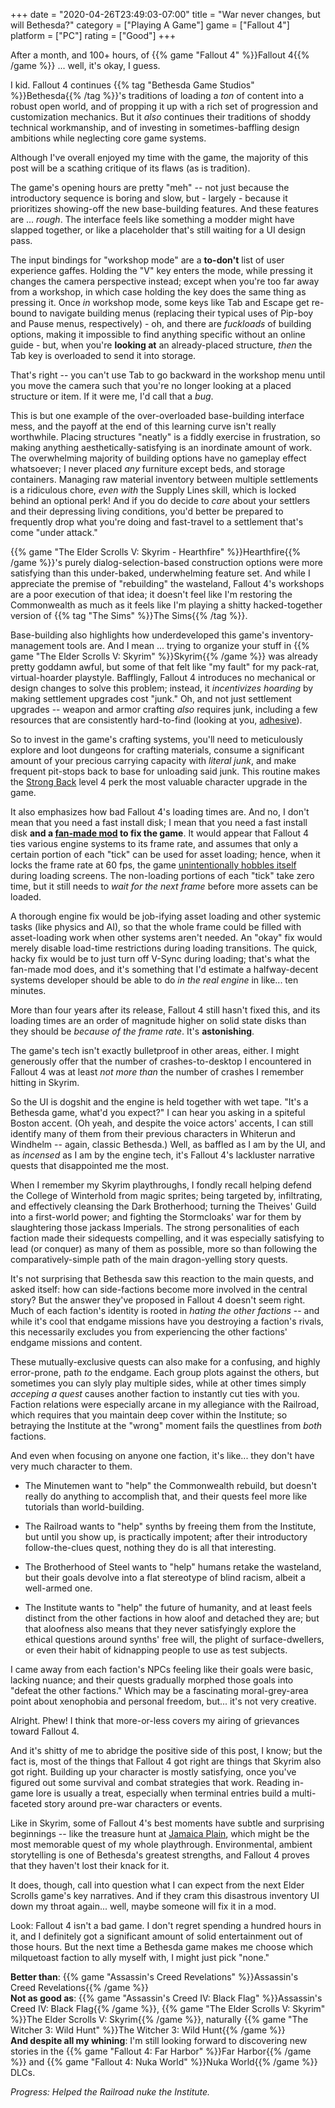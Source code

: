 +++
date = "2020-04-26T23:49:03-07:00"
title = "War never changes, but will Bethesda?"
category = ["Playing A Game"]
game = ["Fallout 4"]
platform = ["PC"]
rating = ["Good"]
+++

After a month, and 100+ hours, of {{% game "Fallout 4" %}}Fallout 4{{% /game %}} ... well, it's okay, I guess.

I kid.  Fallout 4 continues {{% tag "Bethesda Game Studios" %}}Bethesda{{% /tag %}}'s traditions of loading a <i>ton</i> of content into a robust open world, and of propping it up with a rich set of progression and customization mechanics.  But it <i>also</i> continues their traditions of shoddy technical workmanship, and of investing in sometimes-baffling design ambitions while neglecting core game systems.

Although I've overall enjoyed my time with the game, the majority of this post will be a scathing critique of its flaws (as is tradition).

The game's opening hours are pretty "meh" -- not just because the introductory sequence is boring and slow, but - largely - because it prioritizes showing-off the new base-building features.  And these features are ... <i>rough</i>.  The interface feels like something a modder might have slapped together, or like a placeholder that's still waiting for a UI design pass.

The input bindings for "workshop mode" are a <b>to-don't</b> list of user experience gaffes.  Holding the "V" key enters the mode, while pressing it changes the camera perspective instead; except when you're too far away from a workshop, in which case holding the key does the same thing as pressing it.  Once <i>in</i> workshop mode, some keys like Tab and Escape get re-bound to navigate building menus (replacing their typical uses of Pip-boy and Pause menus, respectively) - oh, and there are <i>fuckloads</i> of building options, making it impossible to find anything specific without an online guide - but, when you're <b>looking at</b> an already-placed structure, <i>then</i> the Tab key is overloaded to send it into storage.

That's right -- you can't use Tab to go backward in the workshop menu until you move the camera such that you're no longer looking at a placed structure or item.  If it were me, I'd call that a <i>bug</i>.

This is but one example of the over-overloaded base-building interface mess, and the payoff at the end of this learning curve isn't really worthwhile.  Placing structures "neatly" is a fiddly exercise in frustration, so making anything aesthetically-satisfying is an inordinate amount of work.  The overwhelming majority of building options have no gameplay effect whatsoever; I never placed <i>any</i> furniture except beds, and storage containers.  Managing raw material inventory between multiple settlements is a ridiculous chore, <i>even with</i> the Supply Lines skill, which is locked behind an optional perk!  And if you do decide to <i>care</i> about your settlers and their depressing living conditions, you'd better be prepared to frequently drop what you're doing and fast-travel to a settlement that's come "under attack."

{{% game "The Elder Scrolls V: Skyrim - Hearthfire" %}}Hearthfire{{% /game %}}'s purely dialog-selection-based construction options were more satisfying than this under-baked, underwhelming feature set.  And while I appreciate the premise of "rebuilding" the wasteland, Fallout 4's workshops are a poor execution of that idea; it doesn't feel like I'm restoring the Commonwealth as much as it feels like I'm playing a shitty hacked-together version of {{% tag "The Sims" %}}The Sims{{% /tag %}}.

Base-building also highlights how underdeveloped this game's inventory-management tools are.  And I mean ... trying to organize your stuff in {{% game "The Elder Scrolls V: Skyrim" %}}Skyrim{{% /game %}} was already pretty goddamn awful, but some of that felt like "my fault" for my pack-rat, virtual-hoarder playstyle.  Bafflingly, Fallout 4 introduces no mechanical or design changes to solve this problem; instead, it <i>incentivizes hoarding</i> by making settlement upgrades cost "junk."  Oh, and not just settlement upgrades -- weapon and armor crafting <i>also</i> requires junk, including a few resources that are consistently hard-to-find (looking at you, <a href="https://fallout.fandom.com/wiki/Adhesive_(Fallout_4)">adhesive</a>).

So to invest in the game's crafting systems, you'll need to meticulously explore and loot dungeons for crafting materials, consume a significant amount of your precious carrying capacity with <i>literal junk</i>, and make frequent pit-stops back to base for unloading said junk.  This routine makes the <a href="https://fallout.fandom.com/wiki/Strong_Back">Strong Back</a> level 4 perk the most valuable character upgrade in the game.

It also emphasizes how bad Fallout 4's loading times are.  And no, I don't mean that you need a fast install disk; I mean that you need a fast install disk <b>and a <a href="https://www.nexusmods.com/fallout4/mods/10283">fan-made mod</a> to fix the game</b>.  It would appear that Fallout 4 ties various engine systems to its frame rate, and assumes that only a certain portion of each "tick" can be used for asset loading; hence, when it locks the frame rate at 60 fps, the game <a href="https://old.reddit.com/r/fo4/comments/3thyt9/if_you_want_to_drastically_improve_your_loading/">unintentionally hobbles itself</a> during loading screens.  The non-loading portions of each "tick" take zero time, but it still needs to <i>wait for the next frame</i> before more assets can be loaded.

A thorough engine fix would be job-ifying asset loading and other systemic tasks (like physics and AI), so that the whole frame could be filled with asset-loading work when other systems aren't needed.  An "okay" fix would merely disable load-time restrictions during loading transitions.  The quick, hacky fix would be to just turn off V-Sync during loading; that's what the fan-made mod does, and it's something that I'd estimate a halfway-decent systems developer should be able to do <i>in the real engine</i> in like... ten minutes.

More than four years after its release, Fallout 4 still hasn't fixed this, and its loading times are an order of magnitude higher on solid state disks than they should be <i>because of the frame rate</i>.  It's <b>astonishing</b>.

The game's tech isn't exactly bulletproof in other areas, either.  I might generously offer that the number of crashes-to-desktop I encountered in Fallout 4 was at least <i>not more than</i> the number of crashes I remember hitting in Skyrim.

So the UI is dogshit and the engine is held together with wet tape.  "It's a Bethesda game, what'd you expect?" I can hear you asking in a spiteful Boston accent.  (Oh yeah, and despite the voice actors' accents, I can still identify many of them from their previous characters in Whiterun and Windhelm -- again, classic Bethesda.)  Well, as baffled as I am by the UI, and as <i>incensed</i> as I am by the engine tech, it's Fallout 4's lackluster narrative quests that disappointed me the most.

When I remember my Skyrim playthroughs, I fondly recall helping defend the College of Winterhold from magic sprites; being targeted by, infiltrating, and effectively cleansing the Dark Brotherhood; turning the Theives' Guild into a first-world power; and fighting the Stormcloaks' war for them by slaughtering those jackass Imperials.  The strong personalities of each faction made their sidequests compelling, and it was especially satisfying to lead (or conquer) as many of them as possible, more so than following the comparatively-simple path of the main dragon-yelling story quests.

It's not surprising that Bethesda saw this reaction to the main quests, and asked itself: how can side-factions become more involved in the central story?  But the answer they've proposed in Fallout 4 doesn't seem right.  Much of each faction's identity is rooted in <i>hating the other factions</i> -- and while it's cool that endgame missions have you destroying a faction's rivals, this necessarily excludes you from experiencing the other factions' endgame missions and content.

These mutually-exclusive quests can also make for a confusing, and highly error-prone, path <i>to</i> the endgame.  Each group plots against the others, but sometimes you can slyly play multiple sides, while at other times simply <i>acceping a quest</i> causes another faction to instantly cut ties with you.  Faction relations were especially arcane in my allegiance with the Railroad, which requires that you maintain deep cover within the Institute; so betraying the Institute at the "wrong" moment fails the questlines from <i>both</i> factions.

And even when focusing on anyone one faction, it's like... they don't have very much character to them.

* The Minutemen want to "help" the Commonwealth rebuild, but doesn't really do anything to accomplish that, and their quests feel more like tutorials than world-building.

* The Railroad wants to "help" synths by freeing them from the Institute, but until you show up, is practically impotent; after their introductory follow-the-clues quest, nothing they do is all that interesting.

* The Brotherhood of Steel wants to "help" humans retake the wasteland, but their goals devolve into a flat stereotype of blind racism, albeit a well-armed one.

* The Institute wants to "help" the future of humanity, and at least feels distinct from the other factions in how aloof and detached they are; but that aloofness also means that they never satisfyingly explore the ethical questions around synths' free will, the plight of surface-dwellers, or even their habit of kidnapping people to use as test subjects.

I came away from each faction's NPCs feeling like their goals were basic, lacking nuance; and their quests gradually morphed those goals into "defeat the other factions."  Which may be a fascinating moral-grey-area point about xenophobia and personal freedom, but... it's not very creative.

Alright.  Phew!  I think that more-or-less covers my airing of grievances toward Fallout 4.

And it's shitty of me to abridge the positive side of this post, I know; but the fact is, most of the things that Fallout 4 got right are things that Skyrim also got right.  Building up your character is mostly satisfying, once you've figured out some survival and combat strategies that work.  Reading in-game lore is usually a treat, especially when terminal entries build a multi-faceted story around pre-war characters or events.

Like in Skyrim, some of Fallout 4's best moments have subtle and surprising beginnings -- like the treasure hunt at <a href="https://fallout.fandom.com/wiki/Jamaica_Plain">Jamaica Plain</a>, which might be the most memorable quest of my whole playthrough.  Environmental, ambient storytelling is one of Bethesda's greatest strengths, and Fallout 4 proves that they haven't lost their knack for it.

It does, though, call into question what I can expect from the next Elder Scrolls game's key narratives.  And if they cram this disastrous inventory UI down my throat again... well, maybe someone will fix it in a mod.

Look: Fallout 4 isn't a bad game.  I don't regret spending a hundred hours in it, and I definitely got a significant amount of solid entertainment out of those hours.  But the next time a Bethesda game makes me choose which milquetoast faction to ally myself with, I might just pick "none."

<b>Better than</b>: {{% game "Assassin's Creed Revelations" %}}Assassin's Creed Revelations{{% /game %}}  
<b>Not as good as</b>: {{% game "Assassin's Creed IV: Black Flag" %}}Assassin's Creed IV: Black Flag{{% /game %}}, {{% game "The Elder Scrolls V: Skyrim" %}}The Elder Scrolls V: Skyrim{{% /game %}}, naturally {{% game "The Witcher 3: Wild Hunt" %}}The Witcher 3: Wild Hunt{{% /game %}}  
<b>And despite all my whining</b>: I'm still looking forward to discovering new stories in the {{% game "Fallout 4: Far Harbor" %}}Far Harbor{{% /game %}} and {{% game "Fallout 4: Nuka World" %}}Nuka World{{% /game %}} DLCs.

<i>Progress: Helped the Railroad nuke the Institute.</i>
